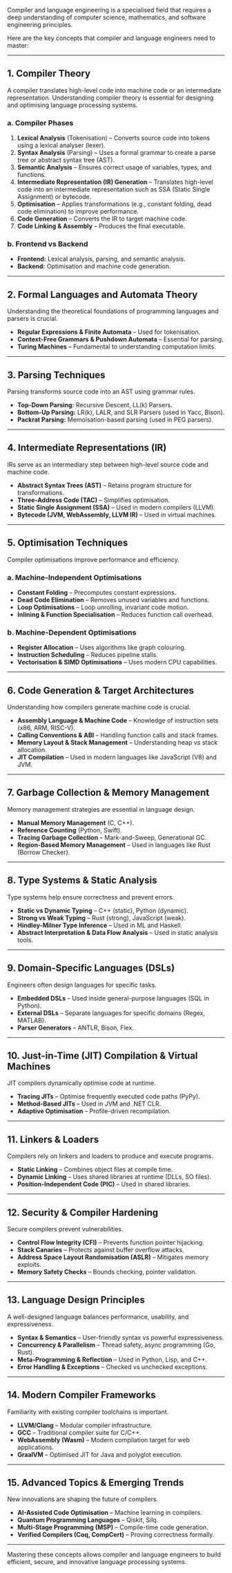 Compiler and language engineering is a specialised field that requires a deep understanding of computer science, mathematics, and software engineering principles. 

Here are the key concepts that compiler and language engineers need to master:

---

## **1. Compiler Theory**
A compiler translates high-level code into machine code or an intermediate representation. Understanding compiler theory is essential for designing and optimising language processing systems.

### **a. Compiler Phases**
1. **Lexical Analysis** (Tokenisation) – Converts source code into tokens using a lexical analyser (lexer).
2. **Syntax Analysis** (Parsing) – Uses a formal grammar to create a parse tree or abstract syntax tree (AST).
3. **Semantic Analysis** – Ensures correct usage of variables, types, and functions.
4. **Intermediate Representation (IR) Generation** – Translates high-level code into an intermediate representation such as SSA (Static Single Assignment) or bytecode.
5. **Optimisation** – Applies transformations (e.g., constant folding, dead code elimination) to improve performance.
6. **Code Generation** – Converts the IR to target machine code.
7. **Code Linking & Assembly** – Produces the final executable.

### **b. Frontend vs Backend**
- **Frontend:** Lexical analysis, parsing, and semantic analysis.
- **Backend:** Optimisation and machine code generation.

---

## **2. Formal Languages and Automata Theory**
Understanding the theoretical foundations of programming languages and parsers is crucial.

- **Regular Expressions & Finite Automata** – Used for tokenisation.
- **Context-Free Grammars & Pushdown Automata** – Essential for parsing.
- **Turing Machines** – Fundamental to understanding computation limits.

---

## **3. Parsing Techniques**
Parsing transforms source code into an AST using grammar rules.

- **Top-Down Parsing:** Recursive Descent, LL(k) Parsers.
- **Bottom-Up Parsing:** LR(k), LALR, and SLR Parsers (used in Yacc, Bison).
- **Packrat Parsing:** Memoisation-based parsing (used in PEG parsers).

---

## **4. Intermediate Representations (IR)**
IRs serve as an intermediary step between high-level source code and machine code.

- **Abstract Syntax Trees (AST)** – Retains program structure for transformations.
- **Three-Address Code (TAC)** – Simplifies optimisation.
- **Static Single Assignment (SSA)** – Used in modern compilers (LLVM).
- **Bytecode (JVM, WebAssembly, LLVM IR)** – Used in virtual machines.

---

## **5. Optimisation Techniques**
Compiler optimisations improve performance and efficiency.

### **a. Machine-Independent Optimisations**
- **Constant Folding** – Precomputes constant expressions.
- **Dead Code Elimination** – Removes unused variables and functions.
- **Loop Optimisations** – Loop unrolling, invariant code motion.
- **Inlining & Function Specialisation** – Reduces function call overhead.

### **b. Machine-Dependent Optimisations**
- **Register Allocation** – Uses algorithms like graph colouring.
- **Instruction Scheduling** – Reduces pipeline stalls.
- **Vectorisation & SIMD Optimisations** – Uses modern CPU capabilities.

---

## **6. Code Generation & Target Architectures**
Understanding how compilers generate machine code is crucial.

- **Assembly Language & Machine Code** – Knowledge of instruction sets (x86, ARM, RISC-V).
- **Calling Conventions & ABI** – Handling function calls and stack frames.
- **Memory Layout & Stack Management** – Understanding heap vs stack allocation.
- **JIT Compilation** – Used in modern languages like JavaScript (V8) and JVM.

---

## **7. Garbage Collection & Memory Management**
Memory management strategies are essential in language design.

- **Manual Memory Management** (C, C++).
- **Reference Counting** (Python, Swift).
- **Tracing Garbage Collection** – Mark-and-Sweep, Generational GC.
- **Region-Based Memory Management** – Used in languages like Rust (Borrow Checker).

---

## **8. Type Systems & Static Analysis**
Type systems help ensure correctness and prevent errors.

- **Static vs Dynamic Typing** – C++ (static), Python (dynamic).
- **Strong vs Weak Typing** – Rust (strong), JavaScript (weak).
- **Hindley-Milner Type Inference** – Used in ML and Haskell.
- **Abstract Interpretation & Data Flow Analysis** – Used in static analysis tools.

---

## **9. Domain-Specific Languages (DSLs)**
Engineers often design languages for specific tasks.

- **Embedded DSLs** – Used inside general-purpose languages (SQL in Python).
- **External DSLs** – Separate languages for specific domains (Regex, MATLAB).
- **Parser Generators** – ANTLR, Bison, Flex.

---

## **10. Just-in-Time (JIT) Compilation & Virtual Machines**
JIT compilers dynamically optimise code at runtime.

- **Tracing JITs** – Optimise frequently executed code paths (PyPy).
- **Method-Based JITs** – Used in JVM and .NET CLR.
- **Adaptive Optimisation** – Profile-driven recompilation.

---

## **11. Linkers & Loaders**
Compilers rely on linkers and loaders to produce and execute programs.

- **Static Linking** – Combines object files at compile time.
- **Dynamic Linking** – Uses shared libraries at runtime (DLLs, SO files).
- **Position-Independent Code (PIC)** – Used in shared libraries.

---

## **12. Security & Compiler Hardening**
Secure compilers prevent vulnerabilities.

- **Control Flow Integrity (CFI)** – Prevents function pointer hijacking.
- **Stack Canaries** – Protects against buffer overflow attacks.
- **Address Space Layout Randomisation (ASLR)** – Mitigates memory exploits.
- **Memory Safety Checks** – Bounds checking, pointer validation.

---

## **13. Language Design Principles**
A well-designed language balances performance, usability, and expressiveness.

- **Syntax & Semantics** – User-friendly syntax vs powerful expressiveness.
- **Concurrency & Parallelism** – Thread safety, async programming (Go, Rust).
- **Meta-Programming & Reflection** – Used in Python, Lisp, and C++.
- **Error Handling & Exceptions** – Checked vs unchecked exceptions.

---

## **14. Modern Compiler Frameworks**
Familiarity with existing compiler toolchains is important.

- **LLVM/Clang** – Modular compiler infrastructure.
- **GCC** – Traditional compiler suite for C/C++.
- **WebAssembly (Wasm)** – Modern compilation target for web applications.
- **GraalVM** – Optimised JIT for Java and polyglot execution.

---

## **15. Advanced Topics & Emerging Trends**
New innovations are shaping the future of compilers.

- **AI-Assisted Code Optimisation** – Machine learning in compilers.
- **Quantum Programming Languages** – Qiskit, Silq.
- **Multi-Stage Programming (MSP)** – Compile-time code generation.
- **Verified Compilers (Coq, CompCert)** – Proving correctness formally.

---

Mastering these concepts allows compiler and language engineers to build efficient, secure, and innovative language processing systems.